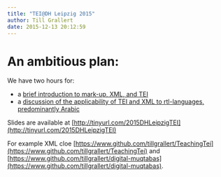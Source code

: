 ```yaml
---
title: "TEI@DH Leipzig 2015"
author: Till Grallert
date: 2015-12-13 20:12:59
---
```


# An ambitious plan:

We have two hours for:

- a [brief introduction to mark-up, XML, and TEI](TeiDHLeipzig2015-IntroXmlTei.html)
- a [discussion of the applicability of TEI and XML to rtl-languages, predominantly Arabic](TeiDHLeipzig2015-Arabic.html)


Slides are available at [http://tinyurl.com/2015DHLeipzigTEI](http://tinyurl.com/2015DHLeipzigTEI)

For example XML cloe [https://www.github.com/tillgrallert/TeachingTei](https://www.github.com/tillgrallert/TeachingTei) and [https://www.github.com/tillgrallert/digital-muqtabas](https://www.github.com/tillgrallert/digital-muqtabas).
